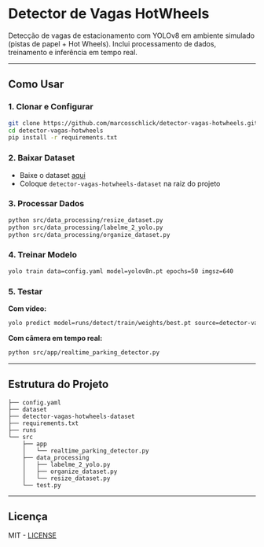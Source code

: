 # Detector de Vagas HotWheels

Detecção de vagas de estacionamento com YOLOv8 em ambiente simulado (pistas de papel + Hot Wheels). Inclui processamento de dados, treinamento e inferência em tempo real.

---

## Como Usar

### 1. Clonar e Configurar
```bash
git clone https://github.com/marcosschlick/detector-vagas-hotwheels.git
cd detector-vagas-hotwheels
pip install -r requirements.txt
```

### 2. Baixar Dataset
- Baixe o dataset [aqui](https://drive.google.com/drive/folders/14O0ukMquMIgOXa-5Hx-iz1jMh8zIkxNO?usp=drive_link)
- Coloque `detector-vagas-hotwheels-dataset` na raiz do projeto

### 3. Processar Dados
```bash
python src/data_processing/resize_dataset.py
python src/data_processing/labelme_2_yolo.py
python src/data_processing/organize_dataset.py
```

### 4. Treinar Modelo
```bash
yolo train data=config.yaml model=yolov8n.pt epochs=50 imgsz=640
```

### 5. Testar
**Com vídeo:**
```bash
yolo predict model=runs/detect/train/weights/best.pt source=detector-vagas-hotwheels-dataset/test/videos/test_hotwheels_01.mp4 show=True
```

**Com câmera em tempo real:**
```bash
python src/app/realtime_parking_detector.py
```

---

## Estrutura do Projeto
```
├── config.yaml
├── dataset
├── detector-vagas-hotwheels-dataset
├── requirements.txt
├── runs
└── src
    ├── app
    │   └── realtime_parking_detector.py
    ├── data_processing
    │   ├── labelme_2_yolo.py
    │   ├── organize_dataset.py
    │   └── resize_dataset.py
    └── test.py
```

---

## Licença
MIT - [LICENSE](LICENSE)

